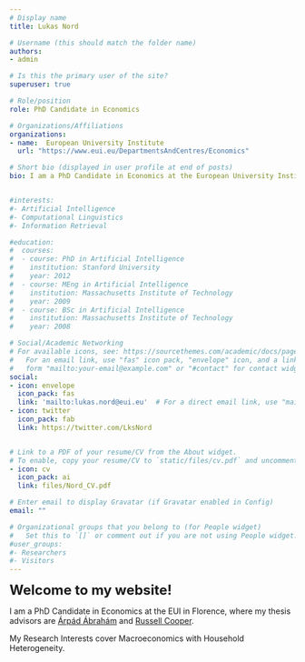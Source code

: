```yaml
---
# Display name
title: Lukas Nord

# Username (this should match the folder name)
authors:
- admin

# Is this the primary user of the site?
superuser: true

# Role/position
role: PhD Candidate in Economics

# Organizations/Affiliations
organizations:
- name:  European University Institute
  url: "https://www.eui.eu/DepartmentsAndCentres/Economics"

# Short bio (displayed in user profile at end of posts)
bio: I am a PhD Candidate in Economics at the European University Institute, where my thesis advisors are Arpad Abraham and Russell Cooper. My Research Interests cover Macroeconomics with Household Heterogeneity.


#interests:
#- Artificial Intelligence
#- Computational Linguistics
#- Information Retrieval

#education:
#  courses:
#  - course: PhD in Artificial Intelligence
#    institution: Stanford University
#    year: 2012
#  - course: MEng in Artificial Intelligence
#    institution: Massachusetts Institute of Technology
#    year: 2009
#  - course: BSc in Artificial Intelligence
#    institution: Massachusetts Institute of Technology
#    year: 2008

# Social/Academic Networking
# For available icons, see: https://sourcethemes.com/academic/docs/page-builder/#icons
#   For an email link, use "fas" icon pack, "envelope" icon, and a link in the
#   form "mailto:your-email@example.com" or "#contact" for contact widget.
social:
- icon: envelope
  icon_pack: fas
  link: 'mailto:lukas.nord@eui.eu'  # For a direct email link, use "mailto:test@example.org".
- icon: twitter
  icon_pack: fab
  link: https://twitter.com/LksNord


# Link to a PDF of your resume/CV from the About widget.
# To enable, copy your resume/CV to `static/files/cv.pdf` and uncomment the lines below.
- icon: cv
  icon_pack: ai
  link: files/Nord_CV.pdf

# Enter email to display Gravatar (if Gravatar enabled in Config)
email: ""

# Organizational groups that you belong to (for People widget)
#   Set this to `[]` or comment out if you are not using People widget.
#user_groups:
#- Researchers
#- Visitors
---
```





<b>
<font size="+2">
Welcome to my website!
</font>
</b>

<br>

I am a PhD Candidate in Economics at the EUI in Florence, where my thesis advisors are [Árpád Ábrahám](http://apps.eui.eu/Personal/Abraham/) and [Russell Cooper](https://sites.google.com/site/coopereconomics/).

My Research Interests cover Macroeconomics with Household Heterogeneity.
